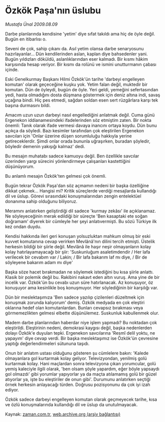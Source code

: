 # Özkök Paşa'nın üslubu

*Mustafa Ünal 2009.08.09*

<tr><td class="metin" colspan="2" style="padding-top: 20px; padding-left: 5px; padding-right: 10px;">Darbe planlarında kendisine 'yetim' diye sıfat takıldı ama hiç de öyle değil. Bugün en itibarlısı o.</td></tr><tr><td class="metin" colspan="2" style="padding-top: 20px; padding-left: 5px; padding-right: 10px;"><p>Seveni de çok, sahip çıkanı da. Asıl yetim olansa darbe senaryosunu hazırlayanlar... Dün kendilerinden aslan, kaplan diye bahsedenler yani. Bugün yıldızları döküldü, aslanlıklarından eser kalmadı. Bir kısmı hâkim karşısında hesap veriyor. Bir kısmı da rolünü ve ismini unutturmanın çabası içinde.
<p>Eski Genelkurmay Başkanı Hilmi Özkök'ün tarihe 'darbeyi engelleyen komutan' olarak geçeceğine kuşku yok. Yetim falan değil, muktedir bir komutan. Dün de öyleydi, bugün de öyle. Yeri geldi, yemeğini sefertasından yedi, hasta olmadığını dosta düşmana göstermek için deniz altına indi, savaş uçağına bindi. Hiç pes etmedi, sağdan soldan esen sert rüzgârlara karşı tek başına durmasını bildi.
<p>Amacım uzun uzun darbeyi nasıl engellediğini anlatmak değil. Cuma günü Ergenekon iddianamesindeki ifadelerinden söz etmiştim zaten. Bir nokta önemli: Tanık olarak ifade vermesi davaya inancını ortaya koydu. Dün bunu açıkça da söyledi. Bazı kesimler tarafından çok eleştirilen Ergenekon savcıları için 'Onlar üzerine düşen sorumluluğu hakkıyla yerine getireceklerdir. Şimdi onlar orada bununla uğraşırken, buradan şöyledir, böyledir demenin yakışığı kalmaz' dedi.
<p>Bu mesajın muhatabı sadece kamuoyu değil. Ben özellikle savcılar üzerinden yargı sürecini yönlendirmeye çalışanları kastettiğini düşünüyorum.
<p>Bu anlamlı mesajın Özkök'ten gelmesi çok önemli.
<p>Bugün tekrar Özkök Paşa'dan söz açmamın nedeni bir başka özelliğine dikkat çekmek... Hangisi mi? Kritik süreçlerde verdiği mesajlarda kullandığı dil ve üslup. Görevi sırasındaki konuşmalarından zengin entelektüel donanıma sahip olduğunu biliyoruz.
<p>Meramını anlatırken geliştirdiği dil sadece 'kurmay zekâsı' ile açıklanamaz. Ne söyleyeceğinin merak edildiği bir süreçte 'Ben kasaptaki ete soğan doğramam' diyerek bir cümleyle her şeyi anlatıvermişti. Bu sözü Türkiye ilk kez ondan duydu.
<p>Kendisi hakkında ileri geri konuşan yolsuzluktan mahkum olmuş bir eski kuvvet komutanına cevap verirken Mevlânâ'nın dilini tercih etmişti. Üstelik herkesin bildiği bir şiirle değil. Mevlânâ ile haşır neşir olmayanların kolay kolay hatırlayamayacağı bir şiir: 'Suskunluğum asaletimdendir / Her lafa verilecek bir cevabım var / Lakin; / Bir lafa bakarım laf mı diye, / Bir de söyleyene bakarım adam mı diye'
<p>Başka söze hacet bırakmadan ne söylemek istediğini bu kısa şiirle anlattı. Klasik bir polemik değil bu. Rakibini nakavt eden altın vuruş. Ama yine de bir incelik var. Özkök'ün bu cevabı uzun süre hatırlanacak. Az konuşuyor, öz konuşuyor ama kesinlikle boş konuşmuyor. Her söylediğinin bir karşılığı var.
<p>Dün bir meslektaşımıza 'Ben sadece yazılıp çizilenleri düzeltmek için konuşmak zorunda kalıyorum' demiş. Özkök medyada en çok eleştiri oklarına hedef olan komutanlardan. Bunları cevapsız bırakması veya görmemezlikten gelmesi elbette düşünülemez. Suskunluk kabullenmek olur.
<p>Madem darbe planlarından haberdar niye işlem yapmadı? Bu noktadan çok eleştirildi. Eleştirinin nedeni, demokrasi kaygısı değil, başka nedenlerden dolayı Özkök'e duyulan tepki. Ergenekon savcılarına 'Resmî delil yoktu, ne yapayım' diye cevap verdi. Bir başka meslektaşımız ise Özkök'ün çevresine yaptığı değerlendirmeleri sütununa taşıdı.
<p> Onun bir anlatım ustası olduğunu gösteren şu cümlelere bakın: 'Kalede olmayanlara gol kurtarmak kolay geliyor. Televizyondan, yenilmiş golü kurtarmak kolay. Hani maçlardan sonra televizyona çıkan yorumcular, golü yemiş kaleciyle ilgili olarak, 'ben olsam şöyle yapardım, eğer böyle yapsaydı gol olmazdı' gibi yorumlar yapıyorlar ya da maçta atılamamış golü bir güzel atıyorlar ya, işte bu eleştiriler de onun gibi'. Durumunu anlatırken seçtiği örnek herkesin anlayacağı türden. Doğrusu pozisyonunu da çok iyi izah ediyor.
<p> Özkök sadece darbeyi engelleyen komutan olarak geçmeyecek tarihe, kısa ve özlü konuşmalarında kullandığı dil ve üslup da unutulmayacak.<br/></p></p></p></p></p></p></p></p></p></p></p></p></p></td></tr>

Kaynak: [zaman.com.tr](http://zaman.com.tr/yazar.do?yazino=878506), [web.archive.org (arşiv bağlantısı)](http://web.archive.org/web/20090812100654/http://www.zaman.com.tr:80/yazar.do?yazino=878506)

